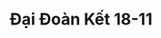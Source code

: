 ---
layout: "category-page"
title: "Đại Đoàn Kết 18-11"
description: "Tải miễn phí file đồ hoạ vector Đại Đoàn Kết 18-11 png jpg pdf ai crd..."
permalink: "/category/dai-doan-ket-18-11/"
image: "/assets/images/affiliates.jpg"
color: "#121826"
---